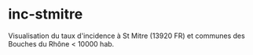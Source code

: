 # inc-stmitre
Visualisation du taux d'incidence à St Mitre (13920 FR) et communes des Bouches du Rhône &lt; 10000 hab.
